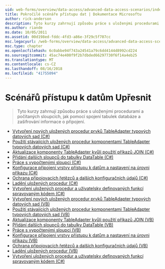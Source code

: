 ```yaml
---
uid: web-forms/overview/data-access/advanced-data-access-scenarios/index
title: Pokročilé scénáře přístupu dat | Dokumentace Microsoftu
author: rick-anderson
description: Tyto kurzy zahrnují způsobu práce s uloženými procedurami a počítaných sloupcích, jak pomocí spojení tabulek databáze a zašifrování dat informace o připojení...
ms.author: riande
ms.date: 10/05/2011
ms.assetid: 00d198ed-fddc-4fd3-a86e-3f29c5f707cc
msc.legacyurl: /web-forms/overview/data-access/advanced-data-access-scenarios
msc.type: chapter
ms.openlocfilehash: 6c0abbe94f743a24541a79c6dd4144d8992cd224
ms.sourcegitcommit: 45ac74e400f9f2b7dbded66297730f6f14a4eb25
ms.translationtype: MT
ms.contentlocale: cs-CZ
ms.lasthandoff: 08/16/2018
ms.locfileid: "41755094"
---
```

<a name="advanced-data-access-scenarios"></a>Scénářů přístupu k datům Upřesnit
====================
> Tyto kurzy zahrnují způsobu práce s uloženými procedurami a počítaných sloupcích, jak pomocí spojení tabulek databáze a zašifrování informace o připojení.


- [Vytvoření nových uložených procedur prvků TableAdapter typových datových sad (C#)](creating-new-stored-procedures-for-the-typed-dataset-s-tableadapters-cs.md)
- [Použití stávajících uložených procedur komponentami TableAdapter typových datových sad (C#)](using-existing-stored-procedures-for-the-typed-dataset-s-tableadapters-cs.md)
- [Aktualizace komponenty TableAdapter kvůli použití příkazů JOIN (C#)](updating-the-tableadapter-to-use-joins-cs.md)
- [Přidání dalších sloupců do tabulky DataTable (C#)](adding-additional-datatable-columns-cs.md)
- [Práce s vypočtenými sloupci (C#)](working-with-computed-columns-cs.md)
- [Konfigurace připojení vrstvy přístupu k datům a nastavení na úrovni příkazu (C#)](configuring-the-data-access-layer-s-connection-and-command-level-settings-cs.md)
- [Ochrana připojovacích řetězců a dalších konfiguračních údajů (C#)](protecting-connection-strings-and-other-configuration-information-cs.md)
- [Ladění uložených procedur (C#)](debugging-stored-procedures-cs.md)
- [Vytvoření uložených procedur a uživatelsky definovaných funkcí spravovaným kódem (C#)](creating-stored-procedures-and-user-defined-functions-with-managed-code-cs.md)
- [Vytvoření nových uložených procedur prvků TableAdapter typových datových sad (VB)](creating-new-stored-procedures-for-the-typed-dataset-s-tableadapters-vb.md)
- [Použití stávajících uložených procedur komponentami TableAdapter typových datových sad (VB)](using-existing-stored-procedures-for-the-typed-dataset-s-tableadapters-vb.md)
- [Aktualizace komponenty TableAdapter kvůli použití příkazů JOIN (VB)](updating-the-tableadapter-to-use-joins-vb.md)
- [Přidání dalších sloupců do tabulky DataTable (VB)](adding-additional-datatable-columns-vb.md)
- [Práce s vypočtenými sloupci (VB)](working-with-computed-columns-vb.md)
- [Konfigurace připojení vrstvy přístupu k datům a nastavení na úrovni příkazu (VB)](configuring-the-data-access-layer-s-connection-and-command-level-settings-vb.md)
- [Ochrana připojovacích řetězců a dalších konfiguračních údajů (VB)](protecting-connection-strings-and-other-configuration-information-vb.md)
- [Ladění uložených procedur (VB)](debugging-stored-procedures-vb.md)
- [Vytvoření uložených procedur a uživatelsky definovaných funkcí spravovaným kódem (C#)](creating-stored-procedures-and-user-defined-functions-with-managed-code-vb.md)
